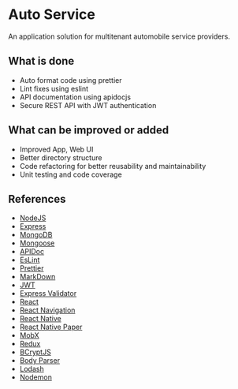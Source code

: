 # Auto Service

An application solution for multitenant automobile service providers.

## What is done

- Auto format code using prettier
- Lint fixes using eslint
- API documentation using apidocjs
- Secure REST API with JWT authentication

## What can be improved or added

- Improved App, Web UI
- Better directory structure
- Code refactoring for better reusability and maintainability
- Unit testing and code coverage

## References

- [NodeJS](https://nodejs.org/en/docs/)
- [Express](https://expressjs.com/)
- [MongoDB](https://docs.mongodb.com/)
- [Mongoose](https://mongoosejs.com/)
- [APIDoc](https://apidocjs.com/)
- [EsLint](https://eslint.org/)
- [Prettier](https://prettier.io/)
- [MarkDown](https://www.markdownguide.org/)
- [JWT](https://jwt.io/)
- [Express Validator](https://express-validator.github.io/docs/)
- [React](https://reactjs.org/)
- [React Navigation](https://reactnavigation.org/en/)
- [React Native](https://facebook.github.io/react-native/)
- [React Native Paper](https://callstack.github.io/react-native-paper/index.html)
- [MobX](https://mobx.js.org/README.html)
- [Redux](https://redux.js.org/)
- [BCryptJS](https://www.npmjs.com/package/bcryptjs)
- [Body Parser](https://www.npmjs.com/package/body-parser)
- [Lodash](https://lodash.com/)
- [Nodemon](https://www.npmjs.com/package/nodemon)
